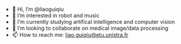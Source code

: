- 👋 Hi, I’m @liaoguiqiu
- 👀 I’m interested in robot and music
- 🌱 I’m currently studying artifical intelligence and computer vision
- 💞️ I’m looking to collaborate on medical image/data processing
- 📫 How to reach me: liao.guiqiu@etu.unistra.fr

<!---
liaoguiqiu/liaoguiqiu is a ✨ special ✨ repository because its `README.md` (this file) appears on your GitHub profile.
You can click the Preview link to take a look at your changes.
--->
